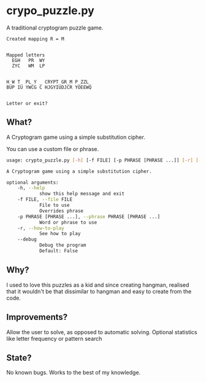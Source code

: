 # crypo_puzzle.py

A traditional cryptogram puzzle game.
```
Created mapping R = M


Mapped letters
  EGH   PR  WY
  ZYC   WM  LP


H_W T_ PL_Y _ CRYPT_GR_M P_ZZL_
BUP IU YWCG C HJGYIUDJCR YOEEWQ


Letter or exit?
```

## What?

A Cryptogram game using a simple substitution cipher.

You can use a custom file or phrase.

```bash
usage: crypto_puzzle.py [-h] [-f FILE] [-p PHRASE [PHRASE ...]] [-r] [--debug]

A Cryptogram game using a simple substitution cipher.

optional arguments:
    -h, --help
            show this help message and exit
    -f FILE, --file FILE
            File to use
            Overrides phrase
    -p PHRASE [PHRASE ...], --phrase PHRASE [PHRASE ...]
            Word or phrase to use
    -r, --how-to-play
            See how to play
    --debug
            Debug the program
            Default: False
```

## Why?
I used to love this puzzles as a kid and since creating hangman, realised that it wouldn't be that dissimilar to hangman and easy to create from the code.

## Improvements?
Allow the user to solve, as opposed to automatic solving.  Optional statistics like letter frequency or pattern search

## State?
No known bugs.  Works to the best of my knowledge.